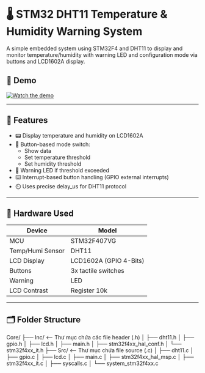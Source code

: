 # 🌡️ STM32 DHT11 Temperature & Humidity Warning System

A simple embedded system using STM32F4 and DHT11 to display and monitor temperature/humidity with warning LED and configuration mode via buttons and LCD1602A display.

## 📸 Demo
[![Watch the demo](https://img.youtube.com/vi/YOUR_VIDEO_ID/0.jpg)]([https://www.youtube.com/watch?v=YOUR_VIDEO_ID](https://youtu.be/YxfCUHxHrRw))

---

## 🚀 Features

- 📟 Display temperature and humidity on LCD1602A
- 🔘 Button-based mode switch:
  - Show data
  - Set temperature threshold
  - Set humidity threshold
- 🚨 Warning LED if threshold exceeded
- ⌨️ Interrupt-based button handling (GPIO external interrupts)
- ⏲️ Uses precise delay_us for DHT11 protocol

---

## 🔧 Hardware Used

| Device         | Model                 |
|----------------|-----------------------|
| MCU            | STM32F407VG           |
| Temp/Humi Sensor | DHT11                |
| LCD Display    | LCD1602A (GPIO 4-Bits) |
| Buttons        | 3x tactile switches    |
| Warning        | LED                    |
|  LCD Contrast  | Register 10k           |
---

## 🗂️ Folder Structure
Core/
├── Inc/         <-- Thư mục chứa các file header (.h)
│   ├── dht11.h
│   ├── gpio.h
│   ├── lcd.h
│   ├── main.h
│   ├── stm32f4xx_hal_conf.h
│   └── stm32f4xx_it.h
├── Src/         <-- Thư mục chứa file source (.c)
│   ├── dht11.c
│   ├── gpio.c
│   ├── lcd.c
│   ├── main.c
│   ├── stm32f4xx_hal_msp.c
│   ├── stm32f4xx_it.c
│   ├── syscalls.c
│   └── system_stm32f4xx.c
